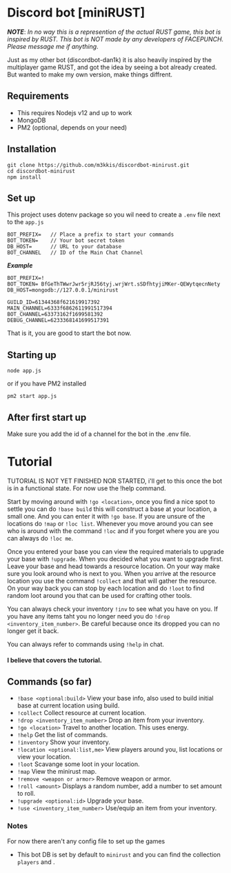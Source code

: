 # Discord bot [miniRUST]
***NOTE***: *In no way this is a represention of the actual RUST game, this bot is inspired by RUST. This bot is NOT made by any developers of FACEPUNCH. Please message me if anything*.

Just as my other bot (discordbot-dan1k) it is also heavily inspired by the multiplayer game RUST, and got the idea by seeing a bot already created. But wanted to make my own version, make things diffrent.

## Requirements
* This requires Nodejs v12 and up to work
* MongoDB
* PM2 (optional, depends on your need)

## Installation
```
git clone https://github.com/m3kkis/discordbot-minirust.git
cd discordbot-minirust
npm install
```
## Set up
This project uses dotenv package so you wil need to create a `.env` file next to the `app.js`

```
BOT_PREFIX=   // Place a prefix to start your commands
BOT_TOKEN=    // Your bot secret token
DB_HOST=      // URL to your database
BOT_CHANNEL   // ID of the Main Chat Channel
```

***Example***
```
BOT_PREFIX=!
BOT_TOKEN= BfGeThTWwrJwr5rjRJ56tyj.wrjWrt.sSDfhtyjiMKer-QEWytqecnNety
DB_HOST=mongodb://127.0.0.1/minirust

GUILD_ID=61344368f621619917392
MAIN_CHANNEL=6333f6862611991517394
BOT_CHANNEL=63373162f1699581392
DEBUG_CHANNEL=6233368141699517391
```

That is it, you are good to start the bot now.

## Starting up
```
node app.js
```

or if you have PM2 installed

```
pm2 start app.js
```

## After first start up
Make sure you add the id of a channel for the bot in the .env file.

# Tutorial
TUTORIAL IS NOT YET FINISHED NOR STARTED, i'll get to this once the bot is in a functional state.
For now use the !help command.

Start by moving around with `!go <location>`, once you find a nice spot to settle you can do `!base build` this will construct a base at your location, a small one. And you can enter it with `!go base`. If you are unsure of the locations do `!map` or `!loc list`. Whenever you move around you can see who is around with the command `!loc` and if you forget where you are you can always do `!loc me`.

Once you entered your base you can view the required materials to upgrade your base with `!upgrade`. When you decided what you want to upgrade first. Leave your base and head towards a resource location. On your way make sure you look around who is next to you. When you arrive at the resource location you use the command `!collect` and that will gather the resource. On your way back you can stop by each location and do `!loot` to find random loot around you that can be used for crafting other tools.

You can always check your inventory `!inv` to see what you have on you. If you have any items taht you no longer need you do `!drop <inventory_item_number>`. Be careful because once its dropped you can no longer get it back.

You can always refer to commands using `!help` in chat.


#### I believe that covers the tutorial.

## Commands (so far)
* `!base <optional:build>` View your base info, also used to build initial base at current location using build.
* `!collect` Collect resource at current location.
* `!drop <inventory_item_number>` Drop an item from your inventory.
* `!go <location>` Travel to another location. This uses energy.
* `!help` Get the list of commands.
* `!inventory` Show your inventory.
* `!location <optional:list,me>` View players around you, list locations or view your location.
* `!loot` Scavange some loot in your location.
* `!map` View the minirust map.
* `!remove <weapon or armor>` Remove weapon or armor.
* `!roll <amount>` Displays a random number, add a number to set amount to roll.
* `!upgrade <optional:id>` Upgrade your base.
* `!use <inventory_item_number>` Use/equip an item from your inventory.


### Notes
For now there aren't any config file to set up the games
* This bot DB is set by default to `minirust` and you can find the collection `players` and .